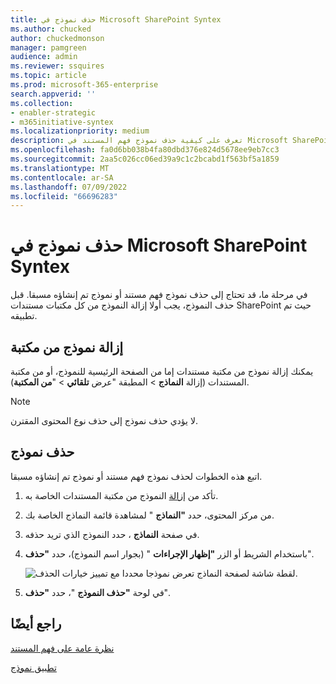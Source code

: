 ```yaml
---
title: حذف نموذج في Microsoft SharePoint Syntex
ms.author: chucked
author: chuckedmonson
manager: pamgreen
audience: admin
ms.reviewer: ssquires
ms.topic: article
ms.prod: microsoft-365-enterprise
search.appverid: ''
ms.collection:
- enabler-strategic
- m365initiative-syntex
ms.localizationpriority: medium
description: تعرف على كيفية حذف نموذج فهم المستند في Microsoft SharePoint Syntex.
ms.openlocfilehash: fa0d6bb038b4fa80dbd376e824d5678ee9eb7cc3
ms.sourcegitcommit: 2aa5c026cc06ed39a9c1c2bcabd1f563bf5a1859
ms.translationtype: MT
ms.contentlocale: ar-SA
ms.lasthandoff: 07/09/2022
ms.locfileid: "66696283"
---
```

# <a name="delete-a-model-in-microsoft-sharepoint-syntex"></a>حذف نموذج في Microsoft SharePoint Syntex

في مرحلة ما، قد تحتاج إلى حذف نموذج فهم مستند أو نموذج تم إنشاؤه مسبقا. قبل حذف النموذج، يجب أولا إزالة النموذج من كل مكتبات مستندات SharePoint حيث تم تطبيقه.

## <a name="remove-a-model-from-a-library"></a>إزالة نموذج من مكتبة

يمكنك إزالة نموذج من مكتبة مستندات إما من الصفحة الرئيسية للنموذج، أو من مكتبة المستندات (إزالة **النماذج** >  المطبقة "عرض **تلقائي** > "**من المكتبة**).

> [!NOTE]
> لا يؤدي حذف نموذج إلى حذف نوع المحتوى المقترن. 

## <a name="delete-a-model"></a>حذف نموذج

اتبع هذه الخطوات لحذف نموذج فهم مستند أو نموذج تم إنشاؤه مسبقا.

1. تأكد من [إزالة](#remove-a-model-from-a-library) النموذج من مكتبة المستندات الخاصة به.
 
2. من مركز المحتوى، حدد **"النماذج** " لمشاهدة قائمة النماذج الخاصة بك.

3. في صفحة **النماذج** ، حدد النموذج الذي تريد حذفه.

4. باستخدام الشريط أو الزر **"إظهار الإجراءات** " (بجوار اسم النموذج)، حدد **"حذف**". 

    ![لقطة شاشة لصفحة النماذج تعرض نموذجا محددا مع تمييز خيارات الحذف.](../media/content-understanding/select-model-delete.png)

5. في لوحة **"حذف النموذج** "، حدد **"حذف**".

## <a name="see-also"></a>راجع أيضًا

[نظرة عامة على فهم المستند](document-understanding-overview.md)

[تطبيق نموذج](apply-a-model.md) 
